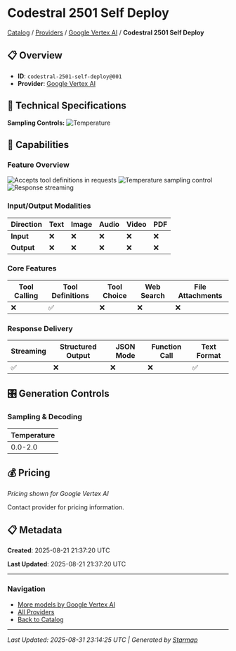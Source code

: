 # Codestral 2501 Self Deploy
  
[Catalog](../../../..) / [Providers](../../..) / [Google Vertex AI](../..) / **Codestral 2501 Self Deploy**


## 📋 Overview
  
- **ID**: `codestral-2501-self-deploy@001`
- **Provider**: [Google Vertex AI](../)
  
## 🔬 Technical Specifications
  
**Sampling Controls:** ![Temperature](https://img.shields.io/badge/temperature-supported-red)
  
  
## 🎯 Capabilities
  
### Feature Overview
  
![Accepts tool definitions in requests](https://img.shields.io/badge/tools-✓-yellow) ![Temperature sampling control](https://img.shields.io/badge/temperature-core-red) ![Response streaming](https://img.shields.io/badge/streaming-✓-cyan)
  
  
### Input/Output Modalities
  
| Direction | Text | Image | Audio | Video | PDF |
|---------|---------|---------|---------|---------|---------|
| **Input** | ❌ | ❌ | ❌ | ❌ | ❌ |
| **Output** | ❌ | ❌ | ❌ | ❌ | ❌ |

  
### Core Features
  
| Tool Calling | Tool Definitions | Tool Choice | Web Search | File Attachments |
|---------|---------|---------|---------|---------|
| ❌ | ✅ | ❌ | ❌ | ❌ |

  
### Response Delivery
  
| Streaming | Structured Output | JSON Mode | Function Call | Text Format |
|---------|---------|---------|---------|---------|
| ✅ | ❌ | ❌ | ❌ | ✅ |

  
## 🎛️ Generation Controls
  
### Sampling & Decoding
  
| Temperature |
|---------|
| 0.0-2.0 |

  
## 💰 Pricing
  
*Pricing shown for Google Vertex AI*
  
  
Contact provider for pricing information.
  
## 📋 Metadata
  
**Created**: 2025-08-21 21:37:20 UTC
  
**Last Updated**: 2025-08-21 21:37:20 UTC
  
  
---
  
  
### Navigation

- [More models by Google Vertex AI](../)
- [All Providers](../../../../providers)
- [Back to Catalog](../../../..)


---
_Last Updated: 2025-08-31 23:14:25 UTC | Generated by [Starmap](https://github.com/agentstation/starmap)_
